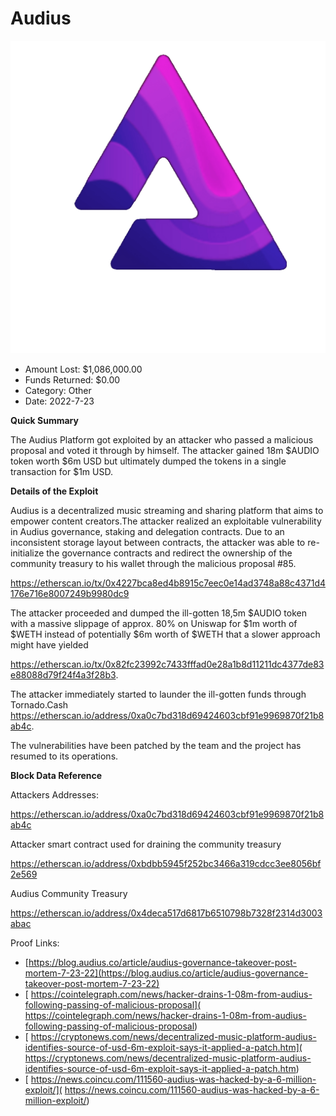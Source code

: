 # Audius
![Audius](/rektimages/Audius.png)
- Amount Lost: $1,086,000.00
- Funds Returned: $0.00
- Category: Other
- Date: 2022-7-23

**Quick Summary**

The Audius Platform got exploited by an attacker who passed a malicious proposal and voted it through by  himself. The attacker gained 18m $AUDIO token worth $6m USD but ultimately dumped the tokens in a single transaction for $1m USD.

  


 **Details of the Exploit**

Audius is a decentralized music streaming and sharing platform that aims to empower content creators.The attacker realized an exploitable vulnerability in Audius governance, staking and delegation contracts. Due to an inconsistent storage layout between contracts, the attacker was able to re-initialize the governance contracts and redirect the ownership of the community treasury to his wallet through the malicious proposal #85.

https://etherscan.io/tx/0x4227bca8ed4b8915c7eec0e14ad3748a88c4371d4176e716e8007249b9980dc9

The attacker proceeded and dumped the ill-gotten 18,5m $AUDIO token with a massive slippage of approx. 80% on Uniswap for $1m worth of $WETH instead of potentially $6m worth of $WETH that a slower approach might have yielded 

https://etherscan.io/tx/0x82fc23992c7433fffad0e28a1b8d11211dc4377de83e88088d79f24f4a3f28b3.

The attacker immediately started to launder the ill-gotten funds through Tornado.Cash https://etherscan.io/address/0xa0c7bd318d69424603cbf91e9969870f21b8ab4c.

  


The vulnerabilities have been patched by the team and the project has resumed to its operations.

  


  


  


 **Block Data Reference**

Attackers Addresses:

https://etherscan.io/address/0xa0c7bd318d69424603cbf91e9969870f21b8ab4c

Attacker smart contract used for draining the community treasury

https://etherscan.io/address/0xbdbb5945f252bc3466a319cdcc3ee8056bf2e569

  


Audius Community Treasury

https://etherscan.io/address/0x4deca517d6817b6510798b7328f2314d3003abac


Proof Links:
- [https://blog.audius.co/article/audius-governance-takeover-post-mortem-7-23-22](https://blog.audius.co/article/audius-governance-takeover-post-mortem-7-23-22)
- [ https://cointelegraph.com/news/hacker-drains-1-08m-from-audius-following-passing-of-malicious-proposal]( https://cointelegraph.com/news/hacker-drains-1-08m-from-audius-following-passing-of-malicious-proposal)
- [ https://cryptonews.com/news/decentralized-music-platform-audius-identifies-source-of-usd-6m-exploit-says-it-applied-a-patch.htm]( https://cryptonews.com/news/decentralized-music-platform-audius-identifies-source-of-usd-6m-exploit-says-it-applied-a-patch.htm)
- [ https://news.coincu.com/111560-audius-was-hacked-by-a-6-million-exploit/]( https://news.coincu.com/111560-audius-was-hacked-by-a-6-million-exploit/)



